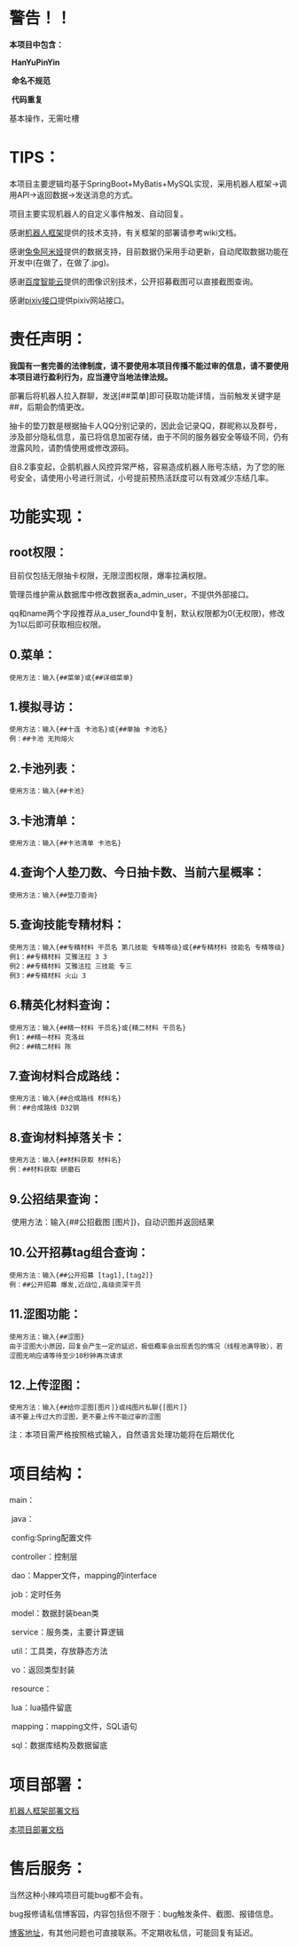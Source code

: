 # 警告！！

**本项目中包含：**

​	**HanYuPinYin**

​	**命名不规范**

​	**代码重复**

基本操作，无需吐槽

# TIPS：

本项目主要逻辑均基于SpringBoot+MyBatis+MySQL实现，采用机器人框架->调用API->返回数据->发送消息的方式。

项目主要实现机器人的自定义事件触发、自动回复。

感谢[机器人框架](https://github.com/OPQBOT/OPQ/wiki)提供的技术支持，有关框架的部署请参考wiki文档。

感谢[兔兔阿米娅](https://github.com/vivien8261/Amiya-Bot)提供的数据支持，目前数据仍采用手动更新，自动爬取数据功能在开发中(在做了，在做了.jpg)。

感谢[百度智能云](https://console.bce.baidu.com/)提供的图像识别技术，公开招募截图可以直接截图查询。

感谢[pixiv接口](https://github.com/ScienJus/pixiv-parser)提供pixiv网站接口。

# 责任声明：

**我国有一套完善的法律制度，请不要使用本项目传播不能过审的信息，请不要使用本项目进行盈利行为，应当遵守当地法律法规。**

部署后将机器人拉入群聊，发送[##菜单]即可获取功能详情，当前触发关键字是##，后期会酌情更改。

抽卡的垫刀数是根据抽卡人QQ分别记录的，因此会记录QQ，群昵称以及群号，涉及部分隐私信息，虽已将信息加密存储，由于不同的服务器安全等级不同，仍有泄露风险，请酌情使用或修改源码。

自8.2事变起，企鹅机器人风控异常严格，容易造成机器人账号冻结，为了您的账号安全，请使用小号进行测试，小号提前预热活跃度可以有效减少冻结几率。

# 功能实现：

## root权限：

目前仅包括无限抽卡权限，无限涩图权限，爆率拉满权限。

管理员维护需从数据库中修改数据表a_admin_user，不提供外部接口。

qq和name两个字段推荐从a_user_found中复制，默认权限都为0(无权限)，修改为1以后即可获取相应权限。



## 0.菜单：

	使用方法：输入{##菜单}或{##详细菜单}
## 1.模拟寻访：

	使用方法：输入{##十连 卡池名}或{##单抽 卡池名}
	例：##卡池 无拘熔火
## 2.卡池列表：

```
使用方法：输入{##卡池}
```

## 3.卡池清单：

```
使用方法：输入{##卡池清单 卡池名}
```

## 4.查询个人垫刀数、今日抽卡数、当前六星概率：

```
使用方法：输入{##垫刀查询}
```

## 5.查询技能专精材料：

	使用方法：输入{##专精材料 干员名 第几技能 专精等级}或{##专精材料 技能名 专精等级}
	例1：##专精材料 艾雅法拉 3 3
	例2：##专精材料 艾雅法拉 三技能 专三
	例3：##专精材料 火山 3
## 6.精英化材料查询：

	使用方法：输入{##精一材料 干员名}或{精二材料 干员名}
	例1：##精一材料 克洛丝
	例2：##精二材料 陈
## 7.查询材料合成路线：

	使用方法：输入{##合成路线 材料名}
	例：##合成路线 D32钢
## 8.查询材料掉落关卡：

	使用方法：输入{##材料获取 材料名}
	例：##材料获取 研磨石
## 9.公招结果查询：

​	使用方法：输入{##公招截图 [图片]}，自动识图并返回结果

## 10.公开招募tag组合查询：

	使用方法：输入{##公开招募 [tag1],[tag2]}
	例：##公开招募 爆发,近战位,高级资深干员
## 11.涩图功能：

```
使用方法：输入{##涩图}
由于涩图大小原因，回复会产生一定的延迟，极低概率会出现丢包的情况（线程池满导致），若涩图无响应请等待至少10秒钟再次请求
```

## 12.上传涩图：

	使用方法：输入{##给你涩图[图片]}或纯图片私聊{[图片]}
	请不要上传过大的涩图，更不要上传不能过审的涩图

注：本项目需严格按照格式输入，自然语言处理功能将在后期优化

# 项目结构：

main：

​	java：

​		config:Spring配置文件

​		controller：控制层

​		dao：Mapper文件，mapping的interface

​		job：定时任务

​		model：数据封装bean类

​		service：服务类，主要计算逻辑

​		util：工具类，存放静态方法

​		vo：返回类型封装

​	resource：

​		lua：lua插件留底

​		mapping：mapping文件，SQL语句

​		sql：数据库结构及数据留底

# 项目部署：

[机器人框架部署文档](https://github.com/OPQBOT/OPQ/wiki/%E5%AE%89%E8%A3%85%E6%8C%87%E5%8D%97)

[本项目部署文档](https://www.cnblogs.com/strelizia/p/14120201.html)

# 售后服务：

当然这种小辣鸡项目可能bug都不会有。

bug报修请私信博客园，内容包括但不限于：bug触发条件、截图、报错信息。

[博客地址](https://www.cnblogs.com/strelizia/)，有其他问题也可直接联系。不定期收私信，可能回复有延迟。